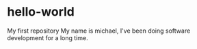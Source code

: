 # hello-world
My first repository
My name is michael, I've been doing software development for a long time.

